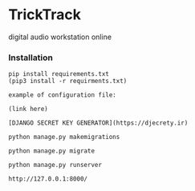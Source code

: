 # __TrickTrack__


digital audio workstation online


### Installation
```
pip install requirements.txt
(pip3 install -r requirments.txt)

example of configuration file:

(link here)

[DJANGO SECRET KEY GENERATOR](https://djecrety.ir)

python manage.py makemigrations

python manage.py migrate

python manage.py runserver

http://127.0.0.1:8000/
```
